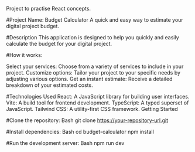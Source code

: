 Project to practise React concepts. 

#Project Name: Budget Calculator
A quick and easy way to estimate your digital project budget.

#Description
This application is designed to help you quickly and easily calculate the budget for your digital project.

#How it works:

Select your services: Choose from a variety of services to include in your project.
Customize options: Tailor your project to your specific needs by adjusting various options.
Get an instant estimate: Receive a detailed breakdown of your estimated costs.

#Technologies Used
  React: A JavaScript library for building user interfaces.
  Vite: A build tool for frontend development.
  TypeScript: A typed superset of JavaScript.
  Tailwind CSS: A utility-first CSS framework.
  Getting Started
  
#Clone the repository:
  Bash
  git clone https://your-repository-url.git
  
#Install dependencies:
  Bash
  cd budget-calculator
  npm install


#Run the development server:
  Bash
  npm run dev

